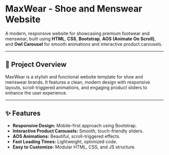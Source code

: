 # MaxWear - Shoe and Menswear Website

A modern, responsive website for showcasing premium footwear and menswear, built using **HTML**, **CSS**, **Bootstrap**, **AOS (Animate On Scroll)**, and **Owl Carousel** for smooth animations and interactive product carousels.

---

## 🚀 Project Overview

MaxWear is a stylish and functional website template for shoe and menswear brands. It features a clean, modern design with responsive layouts, scroll-triggered animations, and engaging product sliders to enhance the user experience.

---

## ✨ Features

- **Responsive Design:** Mobile-first approach using Bootstrap.
- **Interactive Product Carousels:** Smooth, touch-friendly sliders.
- **AOS Animations:** Beautiful, scroll-triggered effects.
- **Fast Loading Times:** Lightweight, optimized code.
- **Easy to Customize:** Modular HTML, CSS, and JS structure.




 
